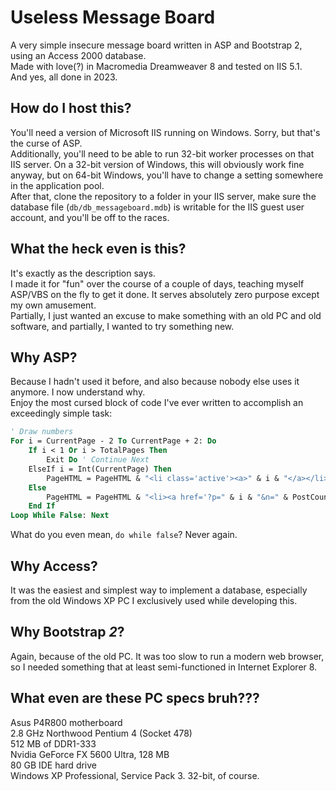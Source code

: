 # Useless Message Board  
A very simple insecure message board written in ASP and Bootstrap 2, using an Access 2000 database.  
Made with love(?) in Macromedia Dreamweaver 8 and tested on IIS 5.1.  
And yes, all done in 2023.  

## How do I host this?  
You'll need a version of Microsoft IIS running on Windows. Sorry, but that's the curse of ASP.  
Additionally, you'll need to be able to run 32-bit worker processes on that IIS server. On a 32-bit version of Windows, this will obviously work fine anyway, but on 64-bit Windows, you'll have to change a setting somewhere in the application pool.  
After that, clone the repository to a folder in your IIS server, make sure the database file (`db/db_messageboard.mdb`) is writable for the IIS guest user account, and you'll be off to the races.  

## What the heck even is this?  
It's exactly as the description says.  
I made it for "fun" over the course of a couple of days, teaching myself ASP/VBS on the fly to get it done. It serves absolutely zero purpose except my own amusement.  
Partially, I just wanted an excuse to make something with an old PC and old software, and partially, I wanted to try something new.  

## Why ASP?  
Because I hadn't used it before, and also because nobody else uses it anymore. I now understand why.  
Enjoy the most cursed block of code I've ever written to accomplish an exceedingly simple task:  
```vb
' Draw numbers
For i = CurrentPage - 2 To CurrentPage + 2: Do
	If i < 1 Or i > TotalPages Then
		Exit Do ' Continue Next
	ElseIf i = Int(CurrentPage) Then
		PageHTML = PageHTML & "<li class='active'><a>" & i & "</a></li>"
	Else
		PageHTML = PageHTML & "<li><a href='?p=" & i & "&n=" & PostCount & "'>" & i & "</a></li>"
	End If
Loop While False: Next
```
What do you even mean, `do while false`? Never again.  

## Why Access?
It was the easiest and simplest way to implement a database, especially from the old Windows XP PC I exclusively used while developing this.  

## Why Bootstrap *2*?  
Again, because of the old PC. It was too slow to run a modern web browser, so I needed something that at least semi-functioned in Internet Explorer 8.  

## What even are these PC specs bruh???  
Asus P4R800 motherboard  
2.8 GHz Northwood Pentium 4 (Socket 478)  
512 MB of DDR1-333  
Nvidia GeForce FX 5600 Ultra, 128 MB  
80 GB IDE hard drive  
Windows XP Professional, Service Pack 3. 32-bit, of course.
